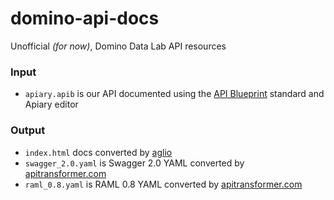 # domino-api-docs

Unofficial _(for now)_, Domino Data Lab API resources

### Input
* `apiary.apib` is our API documented using the [API Blueprint](https://apiblueprint.org) standard and Apiary editor

### Output
* `index.html` docs converted by [aglio](https://github.com/danielgtaylor/aglio)
* `swagger_2.0.yaml` is Swagger 2.0 YAML converted by [apitransformer.com](https://apitransformer.com)
* `raml_0.8.yaml` is RAML 0.8 YAML converted by [apitransformer.com](https://apitransformer.com)
